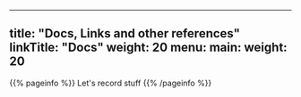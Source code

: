 
---
title: "Docs, Links and other references"
linkTitle: "Docs"
weight: 20
menu:
  main:
    weight: 20
---

{{% pageinfo %}}
Let's record stuff
{{% /pageinfo %}}

